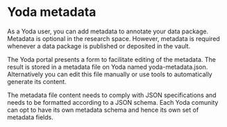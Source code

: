 # Yoda metadata
As a Yoda user, you can add metadata to annotate your data package. 
Metadata is optional in the research space. However, metadata is required whenever
a data package is published or deposited in the vault. 

The Yoda portal presents a form to facilitate editing of the metadata. The result is stored
in a metadata file on Yoda named yoda-metadata.json. 
Alternatively you can edit this file manually or use tools to automatically generate its content.
   
The metadata file content needs to comply with JSON specifications and needs to be formatted
according to a JSON schema.  Each Yoda comunity can opt to have its own metadata schema and hence
its own set of metadata fields.
 


 
